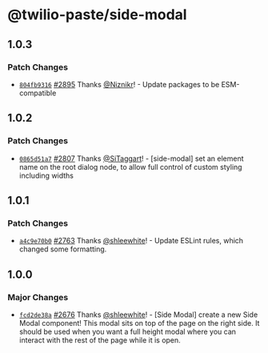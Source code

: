 # @twilio-paste/side-modal

## 1.0.3

### Patch Changes

- [`804fb9316`](https://github.com/twilio-labs/paste/commit/804fb9316aa473529920a269b204dbb2710abd1b) [#2895](https://github.com/twilio-labs/paste/pull/2895) Thanks [@Niznikr](https://github.com/Niznikr)! - Update packages to be ESM-compatible

## 1.0.2

### Patch Changes

- [`0865d51a7`](https://github.com/twilio-labs/paste/commit/0865d51a770aa2e0ac054f83d26a7808d9f55054) [#2807](https://github.com/twilio-labs/paste/pull/2807) Thanks [@SiTaggart](https://github.com/SiTaggart)! - [side-modal] set an element name on the root dialog node, to allow full control of custom styling including widths

## 1.0.1

### Patch Changes

- [`a4c9e70b0`](https://github.com/twilio-labs/paste/commit/a4c9e70b0820bfb2a41f58a61e7f991d9fa3a09b) [#2763](https://github.com/twilio-labs/paste/pull/2763) Thanks [@shleewhite](https://github.com/shleewhite)! - Update ESLint rules, which changed some formatting.

## 1.0.0

### Major Changes

- [`fcd2de38a`](https://github.com/twilio-labs/paste/commit/fcd2de38aba559e7bb9b1d150417a94a30beff16) [#2676](https://github.com/twilio-labs/paste/pull/2676) Thanks [@shleewhite](https://github.com/shleewhite)! - [Side Modal] create a new Side Modal component! This modal sits on top of the page on the right side. It should be used when you want a full height modal where you can interact with the rest of the page while it is open.
